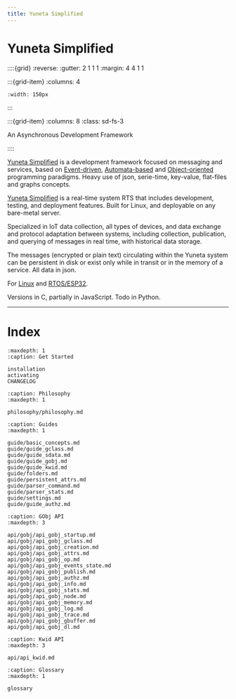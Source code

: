 ```yaml
---
title: Yuneta Simplified
---
```


# Yuneta Simplified

::::{grid}
:reverse:
:gutter: 2 1 1 1
:margin: 4 4 1 1

:::{grid-item}
:columns: 4

```{image} ./_static/yuneta-image.svg
:width: 150px
```
:::

:::{grid-item}
:columns: 8
:class: sd-fs-3

An Asynchronous Development Framework 

::::

[Yuneta Simplified](https://yuneta.io) is a development framework focused on messaging and services, based on 
[Event-driven](https://en.wikipedia.org/wiki/Event-driven_programming), 
[Automata-based](https://en.wikipedia.org/wiki/Automata-based_programming) 
and [Object-oriented](https://en.wikipedia.org/wiki/Object-oriented_programming) 
programming paradigms. 
Heavy use of json, serie-time, key-value, flat-files and graphs concepts.

[Yuneta Simplified](https://yuneta.io) is a real-time system RTS that includes development, testing, and deployment features. Built for Linux, and deployable on any bare-metal server.

Specialized in IoT data collection, all types of devices, and data exchange and protocol adaptation between systems, including collection, publication, and querying of messages in real time, with historical data storage. 

The messages (encrypted or plain text) circulating within the Yuneta system can be persistent in disk or exist only while in transit or in the memory of a service. All data in json.

For [Linux](https://en.wikipedia.org/wiki/Linux) and [RTOS/ESP32](https://www.espressif.com/en/products/sdks/esp-idf). 

Versions in C, partially in JavaScript. Todo in Python.

---

# Index


```{toctree}
:maxdepth: 1
:caption: Get Started

installation
activating
CHANGELOG
```

```{toctree}
:caption: Philosophy
:maxdepth: 1

philosophy/philosophy.md

```

```{toctree}
:caption: Guides
:maxdepth: 1

guide/basic_concepts.md
guide/guide_gclass.md
guide/guide_sdata.md
guide/guide_gobj.md
guide/guide_kwid.md
guide/folders.md
guide/persistent_attrs.md
guide/parser_command.md
guide/parser_stats.md
guide/settings.md
guide/guide_authz.md

```

```{toctree}
:caption: GObj API
:maxdepth: 3

api/gobj/api_gobj_startup.md
api/gobj/api_gobj_gclass.md
api/gobj/api_gobj_creation.md
api/gobj/api_gobj_attrs.md
api/gobj/api_gobj_op.md
api/gobj/api_gobj_events_state.md
api/gobj/api_gobj_publish.md
api/gobj/api_gobj_authz.md
api/gobj/api_gobj_info.md
api/gobj/api_gobj_stats.md
api/gobj/api_gobj_node.md
api/gobj/api_gobj_memory.md
api/gobj/api_gobj_log.md
api/gobj/api_gobj_trace.md
api/gobj/api_gobj_gbuffer.md
api/gobj/api_gobj_dl.md

```

```{toctree}
:caption: Kwid API
:maxdepth: 3

api/api_kwid.md

```


```{toctree}
:caption: Glossary 
:maxdepth: 1

glossary

```
